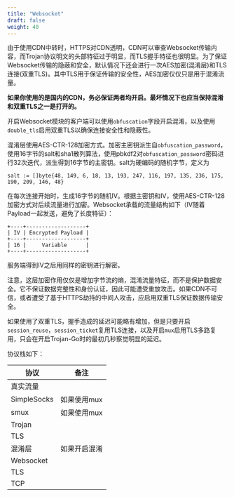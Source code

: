 ```yaml
---
title: "Websocket"
draft: false
weight: 40
---
```


由于使用CDN中转时，HTTPS对CDN透明，CDN可以审查Websocket传输内容，而Trojan协议明文的头部特征过于明显，而TLS握手特征也很明显。为了保证Websocket传输的隐蔽和安全，默认情况下还会进行一次AES加密(混淆层)和TLS连接(双重TLS)。其中TLS用于保证传输的安全性，AES加密仅仅只是用于混淆流量。

**如果你使用的是国内的CDN，务必保证两者均开启。最坏情况下也应当保持混淆和双重TLS之一是打开的。**

开启Websocket模块的客户端可以使用```obfuscation```字段开启混淆，以及使用```double_tls```启用双重TLS以确保连接安全性和隐蔽性。

混淆层使用AES-CTR-128加密方式。加密主密钥派生自```obfuscation_password```，使用16字节的salt和sha1散列算法，使用pbkdf2对```obfuscation_password```密码进行32次迭代，派生得到16字节的主密钥。salt为硬编码的随机字节，定义为

```
salt := []byte{48, 149, 6, 18, 13, 193, 247, 116, 197, 135, 236, 175, 190, 209, 146, 48}
```

在每次连接开始时，生成16字节的随机IV。根据主密钥和IV，使用AES-CTR-128加密方式对后续流量进行加密。Websocket承载的流量结构如下（IV随着Payload一起发送，避免了长度特征）：

```
+----+-------------------+
| IV | Encrypted Payload |
+----+-------------------+
| 16 |     Variable      |
+----+-------------------+
```

服务端得到IV之后用同样的密钥进行解密。

注意，这层加密作用仅仅是增加字节流的熵，混淆流量特征，而不是保护数据安全。它不保证数据完整性和身份认证，因此可能遭受重放攻击。如果CDN不可信，或者遭受了基于HTTPS劫持的中间人攻击，应启用双重TLS保证数据传输安全。

如果使用了双重TLS，握手造成的延迟可能略有增加，但是只要开启```session_reuse```，```session_ticket```复用TLS连接，以及开启```mux```启用TLS多路复用，只会在开启Trojan-Go时的最初几秒察觉明显的延迟。

协议栈如下：

|协议              |备注       |
|-----------------|----------|
|真实流量|
|SimpleSocks      |如果使用mux|
|smux             |如果使用mux|
|Trojan|
|TLS|             |如果开启双重TLS|
|混淆层            |如果开启混淆|
|Websocket|
|TLS|
|TCP|
